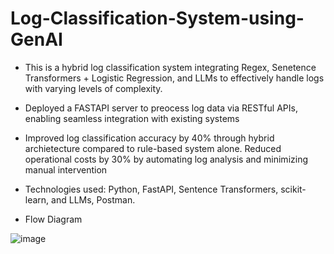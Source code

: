 # Log-Classification-System-using-GenAI

* This is a hybrid log classification system integrating Regex, Senetence Transformers + Logistic Regression, and LLMs to effectively handle logs with varying levels of complexity.

* Deployed a FASTAPI server to preocess log data via RESTful APIs, enabling seamless integration with existing systems

* Improved log classification accuracy by 40% through hybrid archietecture compared to rule-based system alone. Reduced operational costs by 30% by automating log analysis and minimizing manual intervention

* Technologies used: Python, FastAPI, Sentence Transformers, scikit-learn, and LLMs, Postman.

* Flow Diagram


![image](https://github.com/user-attachments/assets/2f2cacf9-7fbd-46bf-9b0f-68a4fa0a6dbf)
